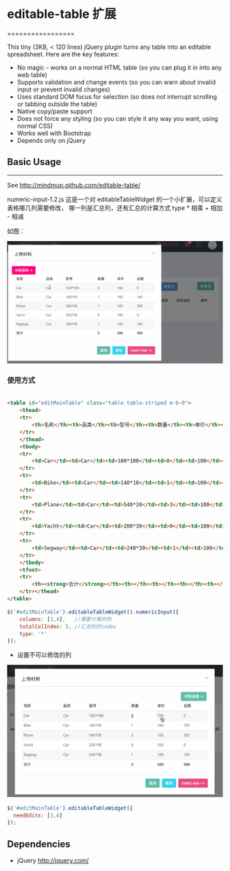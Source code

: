 # editable-table 扩展
=================

This tiny (3KB, < 120 lines) jQuery plugin turns any table into an editable spreadsheet. Here are the key features:

* No magic - works on a normal HTML table (so you can plug it in into any web
table)
* Supports validation and change events (so you can warn about invalid input or
prevent invalid changes)
* Uses standard DOM focus for selection (so does not interrupt scrolling or
tabbing outside the table)
* Native copy/paste support
* Does not force any styling (so you can style it any way you want, using normal
CSS)
* Works well with Bootstrap
* Depends only on jQuery

## Basic Usage
-----------

See http://mindmup.github.com/editable-table/

numeric-input-1.2.js
这是一个对 editableTableWidget 的一个小扩展，可以定义表格哪几列需要修改，
哪一列是汇总列，还有汇总的计算方式  type * 相乘 + 相加 - 相减

如图：

![screenshots_1](https://github.com/ulongx/editable-table/blob/master/screenshots_1.gif?raw=true)

### 使用方式

``` html

<table id="editMainTable" class="table table-striped m-b-0">
    <thead>
    <tr>
        <th>名称</th><th>品类</th><th>型号</th><th>数量</th><th>单价</th><th>总额</th>
    </tr>
    </thead>
    <tbody>
    <tr>
        <td>Car</td><td>Car</td><td>100*100</td><td>0</td><td>100</td><td>0</td>
    </tr>
    <tr>
        <td>Bike</td><td>Car</td><td>140*10</td><td>1</td><td>100</td><td>100</td>
    </tr>
    <tr>
        <td>Plane</td><td>Car</td><td>540*20</td><td>3</td><td>100</td><td>300</td>
    </tr>
    <tr>
        <td>Yacht</td><td>Car</td><td>200*30</td><td>0</td><td>100</td><td>0</td>
    </tr>
    <tr>
        <td>Segway</td><td>Car</td><td>240*30</td><td>1</td><td>100</td><td>100</td>
    </tr>
    </tbody>
    <tfoot>
    <tr>
        <th><strong>合计</strong></th><th></th><th></th><th></th><th></th><th></th>
    </tr></thead>
</table>

```

``` javascript
$('#editMainTable').editableTableWidget().numericInput({
    columns: [3,4],   //需要计算的列
    totalColIndex: 5, //汇总列的index
    type: '*'
});
```

* 设置不可以修改的列

![sreenhots_2](https://github.com/ulongx/editable-table/blob/master/screenshots_2.gif?raw=true)
``` javascript
$('#editMainTable').editableTableWidget({
  needEdits: [3,4]
});
```

Dependencies
------------
* jQuery http://jquery.com/
